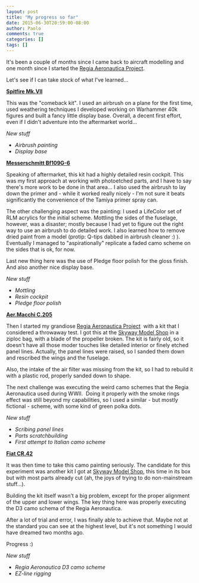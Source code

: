 ```yaml
---
layout: post
title: "My progress so far"
date: 2015-06-30T20:59:00-08:00
author: Paolo
comments: true
categories: []
tags: []
---
```

It's been a couple of months since I came back to aircraft modelling and one month since I started the <a href="/projects/the%20regia%20aeronautica%20project/">Regia Aeronautica Project<a/>.

Let's see if I can take stock of what I've learned...

**[Spitfire Mk.VII](/kits/0002/)**

This was the "comeback kit". I used an airbrush on a plane for the first time, used weathering techniques I developed working on Warhammer 40k figures and built a fancy little display base. Overall, a decent first effort, even if I didn't adventure into the aftermarket world...

*New stuff*

*   *Airbrush painting*
*   *Display base*

**[Messerschmitt Bf109G-6](/kits/0003/)**

Speaking of aftermarket, this kit had a highly detailed resin cockpit. This was my first approach at working with photoetched parts, and I have to say there's more work to be done in that area... I also used the airbrush to lay down the primer and - while it worked really nicely - I'm not sure it beats significantly the convenience of the Tamiya primer spray can.

The other challenging aspect was the painting: I used a LifeColor set of RLM acrylics for the initial scheme. Mottling the sides of the fuselage, however, was a disaster; mostly because I had yet to figure out the right way to use an airbrush to do detailed work. I also learned how to remove dried paint from a model (protip: Q-tips dabbed in airbrush cleaner :) ). Eventually I managed to "aspirationally" replicate a faded camo scheme on the sides that is ok, for now.

Last new thing here was the use of Pledge floor polish for the gloss finish. And also another nice display base.

*New stuff*



*   *Mottling*
*   *Resin cockpit*
*   *Pledge floor polish*

**[Aer.Macchi C.205](/kits/0005/)**

Then I started my grandiose <a href="/projects/the%20regia%20aeronautica%20project/">Regia Aeronautica Project<a/>  with a kit that I considered a throwaway test. I got this at the <a href="http://www.skywaymodel.com/">Skyway Model Shop</a> in a ziploc bag, with a blade of the propeller broken. The kit is fairly old, so it doesn't have all those moder touches like detailed interior or finely etched panel lines. Actually, the panel lines were raised, so I sanded them down and rescribed the wings and the fuselage.

Also, the intake of the air filter was missing from the kit, so I had to rebuild it with a plastic rod, properly sanded down to shape.

The next challenge was executing the weird camo schemes that the Regia Aeronautica used during WWII.  Doing it properly with the smoke rings effect was still beyond my capabilities, so I used a similar - but mostly fictional - scheme, with some kind of green polka dots.

*New stuff*



*   *Scribing panel lines*
*   *Parts scratchbuilding*
*   *First attempt to Italian camo scheme*

**[Fiat CR.42](/kits/0006/)**

It was then time to take this camo painting seriously. The candidate for this experiment was another kit I got at <a href="http://www.skywaymodel.com/">Skyway Model Shop</a>, this time in its box but with most parts already cut (ah, the joys of trying to do non-mainstream stuff...).

Building the kit itself wasn't a big problem, except for the proper alignment of the upper and lower wings. The key thing here was properly executing the D3 camo schema of the Regia Aeronautica.

After a lot of trial and error, I was finally able to achieve that. Maybe not at the standard you can see at the highest level, but it's not something I would have dreamed two months ago.

Progress :)

*New stuff*



*   *Regia Aeronautica D3 camo scheme*
*   *EZ-line rigging*
